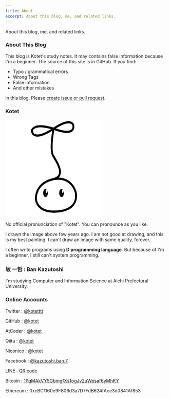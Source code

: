 ```yaml
---
title: About
excerpt: About this blog, me, and related links.
---
```


About this blog, me, and related links.  

### About This Blog

This blog is Kotet's study notes.
It may contains false information because I'm a beginner.
The source of this site is in GitHub.
If you find:

- Typo / grammatical errors
- Wrong Tags
- False information
- And other mistakes

in this blog, Please [create issue or pull request](https://github.com/kotet/blog.kotet.jp).

### Kotet

![Kotet](/img/common/logo.png)

No official pronunciation of "Kotet".
You can pronounce as you like.

I drawn the image above few years ago.
I am not good at drawing, and this is my best painting.
I can't draw an image with same quality, forever.

I often write programs using **D programming language**.
But because of I'm a beginner, I still can't system programming.

### 坂 一哲 : Ban Kazutoshi

I'm studying Computer and Information Science at Aichi Prefectural University.

### Online Accounts

Twitter : [@kotetttt](https://twitter.com/kotetttt)

GitHub : [@kotet](https://github.com/kotet)

AtCoder : [@kotet](https://atcoder.jp/users/kotet)

Qiita : [@kotet](https://qiita.com/kotet)

Niconico : [@kotet](http://www.nicovideo.jp/user/46839326)

Facebook : [@kazutoshi.ban.7](https://www.facebook.com/kazutoshi.ban.7)

LINE : [QR code](/assets/line-qr.png)

Bitcoin : [1PqMAkVY5GbmgfXs1ogJv2uWpsaf6yMhKY](bitcoin:1PqMAkVY5GbmgfXs1ogJv2uWpsaf6yMhKY)

Ethereum : 0xcBC1160e9F806d3a7D7FdB624fAce3d0841Af853
